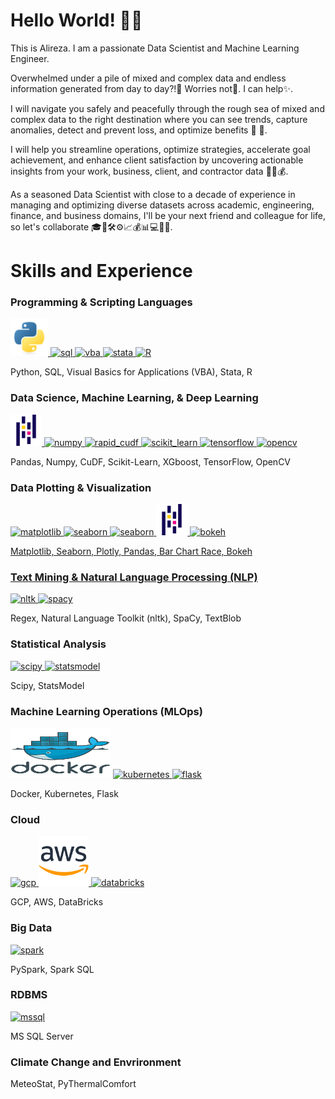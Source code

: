 # Hello World! 👋🌐
 This is Alireza. I am a passionate Data Scientist and Machine Learning Engineer.

Overwhelmed under a pile of mixed and complex data and endless information generated from day to day?!🤯 
Worries not🙂. I can help✨.

I will navigate you safely and peacefully through the rough sea of mixed and complex data to the right destination where you can see trends, capture anomalies, detect and prevent loss, and optimize benefits 🌊 🚢.

I will help you streamline operations, optimize strategies, accelerate goal achievement, and enhance client satisfaction by uncovering actionable insights from your work, business, client, and contractor data 💼🏢💰.

As a seasoned Data Scientist with close to a decade of experience in managing and optimizing diverse datasets across academic, engineering, finance, and business domains, I'll be your next friend and colleague for life, so let's collaborate 🎓🔬🛠️⚙️📈💰📊💻📝🤝.

# Skills and Experience
### Programming & Scripting Languages
<p align="left">  <a href="https://www.python.org" target="_blank" rel="noreferrer"> <img src="https://raw.githubusercontent.com/devicons/devicon/master/icons/python/python-original.svg" alt="python" width="60" height="60"/> </a>
<a href="https://sql.ophir.dev/your-first-sql-website/" target="_blank" rel="noreferrer"> <img src="https://upload.wikimedia.org/wikipedia/commons/d/d7/Sql_data_base_with_logo.svg" alt="sql" width="120" height="60"/>
<a href="https://learn.microsoft.com/en-us/office/vba/library-reference/concepts/getting-started-with-vba-in-office" target="_blank" rel="noreferrer"> <img src="https://www.vectorlogo.zone/logos/microsoft_vb/microsoft_vb-icon.svg" alt="vba" width="60" height="60"/> </a>
<a href="https://www.stata.com/" target="_blank" rel="noreferrer"> <img src="https://upload.wikimedia.org/wikipedia/commons/7/79/Stata_logo_med_blue.png" alt="stata" width="120" height="60"/> </a>
<a href="https://www.r-project.org/about.html" target="_blank" rel="noreferrer"> <img src="https://upload.wikimedia.org/wikipedia/commons/1/1b/R_logo.svg" alt="R" width="60" height="60"/> </a>

Python, SQL, Visual Basics for Applications (VBA), Stata, R 


### Data Science, Machine Learning, & Deep Learning
<p align="left">   <a href="https://pandas.pydata.org/" target="_blank" rel="noreferrer"> <img src="https://raw.githubusercontent.com/devicons/devicon/2ae2a900d2f041da66e950e4d48052658d850630/icons/pandas/pandas-original.svg" alt="pandas" width="50" height="50"/> </a>
<a href="https://numpy.org/" target="_blank" rel="noreferrer"> <img src="https://upload.wikimedia.org/wikipedia/commons/3/31/NumPy_logo_2020.svg" alt="numpy" width="100" height="50"/> </a>
<a href="https://docs.rapids.ai/api/cudf/stable/" target="_blank" rel="noreferrer"> <img src="https://docs.rapids.ai/api/cudf/stable/_images/RAPIDS-logo-purple.png" alt="rapid_cudf" width="100" height="50"/> </a>
<a href="https://scikit-learn.org/" target="_blank" rel="noreferrer"> <img src="https://upload.wikimedia.org/wikipedia/commons/0/05/Scikit_learn_logo_small.svg" alt="scikit_learn" width="50" height="50"/> </a>
<a href="https://www.tensorflow.org" target="_blank" rel="noreferrer"> <img src="https://www.vectorlogo.zone/logos/tensorflow/tensorflow-icon.svg" alt="tensorflow" width="50" height="50"/> </a>
<a href="https://opencv.org/" target="_blank" rel="noreferrer"> <img src="https://www.vectorlogo.zone/logos/opencv/opencv-icon.svg" alt="opencv" width="50" height="50"/> </a>  

Pandas, Numpy, CuDF, Scikit-Learn, XGboost, TensorFlow, OpenCV


### Data Plotting & Visualization
<p align="left">  <a href="https://www.matplotlib.org" target="_blank" rel="noreferrer"> <img src="https://upload.wikimedia.org/wikipedia/commons/8/84/Matplotlib_icon.svg" alt="matplotlib" width="50" height="50"/> </a>
<a href="https://seaborn.pydata.org/" target="_blank" rel="noreferrer"> <img src="https://seaborn.pydata.org/_images/logo-mark-lightbg.svg" alt="seaborn" width="50" height="50"/> </a> 
<a href="https://plotly.com/" target="_blank" rel="noreferrer"> <img src="https://upload.wikimedia.org/wikipedia/commons/8/8a/Plotly_logo_for_digital_final_%286%29.png" alt="seaborn" width="100" height="50"/> </a>
<a href="https://pandas.pydata.org/" target="_blank" rel="noreferrer"> <img src="https://raw.githubusercontent.com/devicons/devicon/2ae2a900d2f041da66e950e4d48052658d850630/icons/pandas/pandas-original.svg" alt="pandas" width="50" height="50"/> </a>
<a href="https://bokeh.org/" target="_blank" rel="noreferrer"> <img src="https://static.bokeh.org/branding/icons/bokeh-icon@5x.png" alt="bokeh" width="50" height="50"/>

Matplotlib, Seaborn, Plotly, Pandas, Bar Chart Race, Bokeh


### Text Mining & Natural Language Processing (NLP)
<p align="left">   <a href="https://www.nltk.org/" target="_blank" rel="noreferrer"> <img src="https://upload.wikimedia.org/wikipedia/commons/d/d3/Python_icon_%28black_and_white%29.svg" alt="nltk" width="40" height="40"/>
<a href=https://spacy.io/ target="_blank" rel="noreferrer"> <img src="https://upload.wikimedia.org/wikipedia/commons/8/88/SpaCy_logo.svg" alt="spacy" width="40" height="40"/> </a>

Regex, Natural Language Toolkit (nltk), SpaCy, TextBlob


### Statistical Analysis
<p align="left">   <a href="https://scipy.org/" target="_blank" rel="noreferrer"> <img src="https://upload.wikimedia.org/wikipedia/commons/b/b2/SCIPY_2.svg" alt="scipy" width="80" height="80"/> </a>
<a href="https://www.statsmodels.org/stable/index.html" target="_blank" rel="noreferrer"> <img src="https://www.statsmodels.org/stable/_images/statsmodels-logo-v2-no-text.svg" alt="statsmodel" width="80" height="80"/> </a>

Scipy, StatsModel


### Machine Learning Operations (MLOps)
<p align="left">   <img src="https://raw.githubusercontent.com/devicons/devicon/master/icons/docker/docker-original-wordmark.svg" alt="docker" width="160" height="80"/> </a> 
<a href="https://kubernetes.io" target="_blank" rel="noreferrer"> <img src="https://www.vectorlogo.zone/logos/kubernetes/kubernetes-icon.svg" alt="kubernetes" width="80" height="80"/> </a> 
<a href="https://flask.palletsprojects.com/en/3.0.x/" target="_blank" rel="noreferrer"> <img src="https://upload.wikimedia.org/wikipedia/commons/3/3c/Flask_logo.svg" alt="flask" width="160" height="80"/> </a> 

Docker, Kubernetes, Flask


### Cloud
<p align="left">    <a href="https://cloud.google.com" target="_blank" rel="noreferrer"> <img src="https://www.vectorlogo.zone/logos/google_cloud/google_cloud-icon.svg" alt="gcp" width="80" height="80"/> </a> 
<a href="https://aws.amazon.com" target="_blank" rel="noreferrer"> <img src="https://raw.githubusercontent.com/devicons/devicon/master/icons/amazonwebservices/amazonwebservices-original-wordmark.svg" alt="aws" width="80" height="80"/> </a>
<a href="https://www.databricks.com/" target="_blank" rel="noreferrer"> <img src="https://upload.wikimedia.org/wikipedia/commons/6/63/Databricks_Logo.png" alt="databricks" width="160" height="80"/></a>

GCP, AWS, DataBricks


### Big Data
<p align="left">   <a href="https://spark.apache.org/" target="_blank" rel="noreferrer"> <img src="https://upload.wikimedia.org/wikipedia/commons/f/f3/Apache_Spark_logo.svg" alt="spark" width="160" height="80"/> </a>

PySpark, Spark SQL


### RDBMS
<p align="left">   <a href="https://www.microsoft.com/en-us/sql-server" target="_blank" rel="noreferrer"> <img src="https://www.svgrepo.com/show/303229/microsoft-sql-server-logo.svg" alt="mssql" width="160" height="80"/> </a> 
 
 MS SQL Server



### Climate Change and Envrironment

MeteoStat, PyThermalComfort
